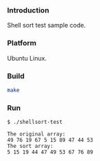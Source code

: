 ### Introduction

Shell sort test sample code.


### Platform

Ubuntu Linux.


### Build

```bash
make
```


### Run

```console
$ ./shellsort-test

The original array:
49 76 19 67 5 15 89 47 44 53 
The sort array:
5 15 19 44 47 49 53 67 76 89 
```
